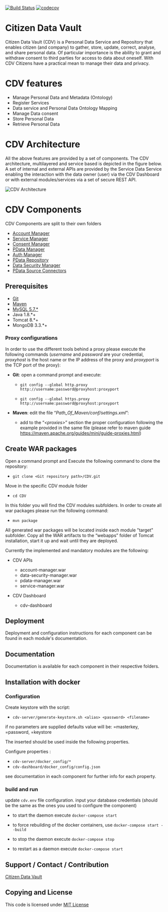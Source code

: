 ﻿[![Build Status](https://travis-ci.org/SIMPATICOProject/CDV.svg?branch=master)](https://travis-ci.org/SIMPATICOProject/CDV)
[![codecov](https://codecov.io/gh/SIMPATICOProject/CDV/branch/master/graph/badge.svg)](https://codecov.io/gh/SIMPATICOProject/CDV)

# Citizen Data Vault 
Citizen Data Vault (CDV) is a Personal Data Service and Repository that enables citizen (and company) to gather, store, update, correct, analyse, and share personal data.
Of particular importance is the ability to grant and withdraw consent to third parties for access to data about oneself.
With CDV Citizens have a practical mean to manage their data and privacy. 

# CDV features
- Manage Personal Data and Metadata (Ontology)
- Register Services
- Data service and Personal Data Ontology Mapping
- Manage Data consent
- Store Personal Data
- Retrieve Personal Data

# CDV Architecture
All the above features are provided by a set of components. The CDV architecture, multilayered and service based is depicted in the figure below. A set of internal and external APIs are provided by the Service Data Service enabling the interaction with the data owner (user) via the CDV Dashboard or with external modules/services via a set of secure REST API.

![CDV Architecture](doc/architecture.png)

# CDV Components

CDV Components are split to their own folders

- [ Account Manager ](cdv-server/account-manager/README.md)
- [ Service Manager ](cdv-server/service-manager/)
- [ Consent Manager ](cdv-server/consent-Manager/)
- [ PData Manager ](cdv-server/pdata-manager/)
- [ Auth Manager ](cdv-server/auth-manager/)
- [ PData Repository ](cdv-server/pdata-repository/)
- [ Data Security Manager ](cdv-server/data-security-manager/)
- [ PData Source Connectors ](cdv-server/pdata-source-connectors/)

## Prerequisites

-   [Git](https://git-scm.com/downloads)
-   [Maven](https://maven.apache.org/download.cgi)
-   [MySQL 5.7.*](https://dev.mysql.com/downloads/mysql/)
- 	Java 1.8.*+
- 	Tomcat 8.*+
- 	MongoDB 3.3.*+


### Proxy configurations

In order to use the different tools behind a proxy please execute the
following commands (*username* and *password* are your credential,
*proxyhost* is the host name or the IP address of the proxy and
*proxyport* is the TCP port of the proxy):

-   **Git**: open a command prompt and execute:

    -   `git config --global http.proxy http://username:password@proxyhost:proxyport`

    -   `git config --global https.proxy http://username:password@proxyhost:proxyport`
    
-   **Maven**: edit the file “*Path\_Of\_Maven/conf/settings.xml*”:
    -   add to the “*&lt;proxies&gt;*” section the proper configuration following the example provided in the same file (please refer to maven guide https://maven.apache.org/guides/mini/guide-proxies.html)


## Create WAR packages

Open a command prompt and Execute the following command to clone the
repository:

-   `git clone <Git repository path>/CDV.git`

Move in the specific CDV module folder

-   `cd CDV`

In this folder you will find the CDV modules subfolders. In order to create all war packages please run the following command:

-   `mvn package`

All generated war packages will be located inside each module "target" subfolder. Copy all the WAR artifacts to the “webapps” folder of Tomcat installation, start it up and wait until they are deployed.

Currently the implemented and mandatory modules are the following:

-   CDV APIs
    -   account-manager.war
    -   data-security-manager.war
    -   pdata-manager.war
    -   service-manager.war

-   CDV Dashboard
    -   cdv-dashboard


## Deployment

Deployment and configuration instructions for each component can be found in each module's documentation.

## Documentation

Documentation is available for each component in their respective folders.


## Installation with docker

### Configuration

Create keystore with the script:

* `cdv-server/generate-keystore.sh <alias> <password> <filename>`

if no parameters are supplied defaults value will be: <alias>=masterkey, <password>=password, <filename>=keystore

The inserted <alias> <password> <filename> should be used inside the following properties. 


Configure properties :

* `cdv-server/docker_config/*`
* `cdv-dashboard/docker_config/config.json`

see documentation in each component for further info for each property.

### build and run

update `cdv.env` file configuration.
input your database credentials (should be the same as the ones you used to configure the component)

* to start the daemon execute `docker-compose start`
* to force rebuilding of the docker containers, use `docker-compose start --build`

* to stop the daemon execute `docker-compose stop`
* to restart as a daemon execute `docker-compose start`

## Support / Contact / Contribution
[Citizen Data Vault](Link|email|contact)

## Copying and License
This code is licensed under [MIT License](LICENSE)